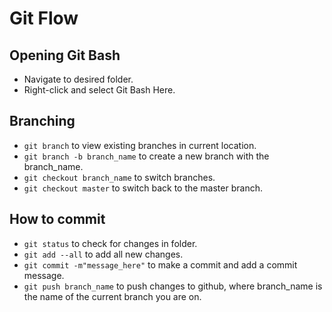 # Git Flow

## Opening Git Bash
  *  Navigate to desired folder.
  *  Right-click and select Git Bash Here.

## Branching
  *  `git branch` to view existing branches in current location.
  *  `git branch -b branch_name` to create a new branch with the branch_name.
  *  `git checkout branch_name` to switch branches.
  *  `git checkout master` to switch back to the master branch.

## How to commit
  *  `git status` to check for changes in folder.
  *  `git add --all` to add all new changes.
  *  `git commit -m"message_here"` to make a commit and add a commit message.
  *  `git push branch_name` to push changes to github, where branch_name is the name of the current branch you are on.
